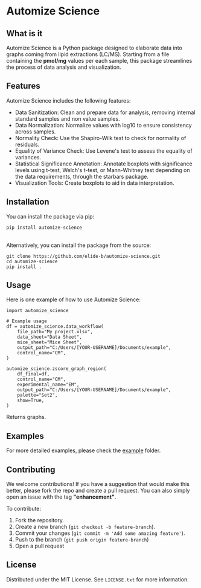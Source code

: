 # Automize Science

## What is it

Automize Science is a Python package designed to elaborate data into graphs coming from lipid extractions (LC/MS).
Starting from a file containing the **pmol/mg** values per each sample, this package streamlines the process of data
analysis and visualization.

## Features

Automize Science includes the following features:

- Data Sanitization: Clean and prepare data for analysis, removing internal standard samples and non value samples.
- Data Normalization: Normalize values with log10 to ensure consistency across samples.
- Normality Check: Use the Shapiro-Wilk test to check for normality of residuals.
- Equality of Variance Check: Use Levene's test to assess the equality of variances.
- Statistical Significance Annotation: Annotate boxplots with significance levels using t-test, Welch's t-test, or
  Mann-Whitney test depending on the data requirements, through the starbars package.
- Visualization Tools: Create boxplots to aid in data interpretation.

## Installation

You can install the package via pip:

```
pip install automize-science
```

\
Alternatively, you can install the package from the source:

```
git clone https://github.com/elide-b/automize-science.git
cd automize-science
pip install .
```

## Usage

Here is one example of how to use Automize Science:

```
import automize_science 

# Example usage
df = automize_science.data_workflow(
    file_path="My project.xlsx",
    data_sheet="Data Sheet",
    mice_sheet="Mice Sheet",
    output_path="C:/Users/[YOUR-USERNAME]/Documents/example",
    control_name="CM",
)

automize_science.zscore_graph_region(
    df_final=df,
    control_name="CM",
    experimental_name="EM",
    output_path="C:/Users/[YOUR-USERNAME]/Documents/example",
    palette="Set2",
    show=True,
)
```

Returns graphs.

## Examples

For more detailed examples, please check the [example](https://github.com/elide-b/automize-science/tree/master/example)
folder.

## Contributing

We welcome contributions!
If you have a suggestion that would make this better, please fork the repo and create a pull request. You can also
simply open an issue with the tag **"enhancement"**.

To contribute:

1. Fork the repository.
2. Create a new branch (`git checkout -b feature-branch`).
3. Commit your changes (`git commit -m 'Add some amazing feature'`).
4. Push to the branch (`git push origin feature-branch`)
5. Open a pull request

## License

Distributed under the MIT License. See `LICENSE.txt` for more information.
